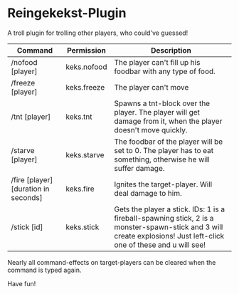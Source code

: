 # Reingekekst-Plugin
 A troll plugin for trolling other players, who could've guessed!

Command | Permission | Description 
-------- | -------- | --------
/nofood [player] | keks.nofood | The player can't fill up his foodbar with any type of food. 
/freeze [player] | keks.freeze | The player can't move 
/tnt [player] | keks.tnt | Spawns a tnt-block over the player. The player will get damage from it, when the player doesn't move quickly.
/starve [player] | keks.starve | The foodbar of the player will be set to 0. The player has to eat something, otherwise he will suffer damage.
/fire [player] [duration in seconds] | keks.fire | Ignites the target-player. Will deal damage to him. 
/stick [id] | keks.stick | Gets the player a stick. IDs: 1 is a fireball-spawning stick, 2 is a monster-spawn-stick and 3 will create explosions! Just left-click one of these and u will see!

Nearly all command-effects on target-players can be cleared when the command is typed again.

Have fun!
